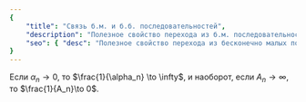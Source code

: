 ```yaml
---
{
    "title": "Связь б.м. и б.б. последовательностей",
    "description": "Полезное свойство перехода из б.м. последовательностей в б.б. и наоборот.",
    "seo": { "desc": "Полезное свойство перехода из бесконечно малых последовательностей в бесконечно большие и наоборот." }
}
---
```


Если $\alpha_n \to 0$, то $\frac{1}{\alpha_n} \to \infty$, и наоборот, если $A_n\to\infty$, то $\frac{1}{A_n}\to 0$.